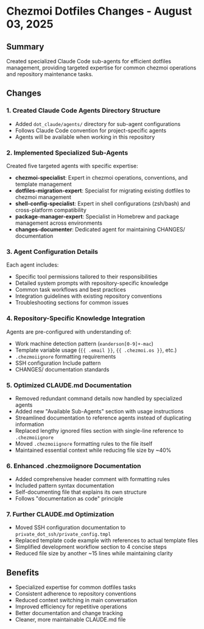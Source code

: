 # Chezmoi Dotfiles Changes - August 03, 2025

## Summary

Created specialized Claude Code sub-agents for efficient dotfiles management, providing targeted expertise for common chezmoi operations and repository maintenance tasks.

## Changes

### 1. Created Claude Code Agents Directory Structure

- Added `dot_claude/agents/` directory for sub-agent configurations
- Follows Claude Code convention for project-specific agents
- Agents will be available when working in this repository

### 2. Implemented Specialized Sub-Agents

Created five targeted agents with specific expertise:

- **chezmoi-specialist**: Expert in chezmoi operations, conventions, and template management
- **dotfiles-migration-expert**: Specialist for migrating existing dotfiles to chezmoi management
- **shell-config-specialist**: Expert in shell configurations (zsh/bash) and cross-platform compatibility
- **package-manager-expert**: Specialist in Homebrew and package management across environments
- **changes-documenter**: Dedicated agent for maintaining CHANGES/ documentation

### 3. Agent Configuration Details

Each agent includes:
- Specific tool permissions tailored to their responsibilities
- Detailed system prompts with repository-specific knowledge
- Common task workflows and best practices
- Integration guidelines with existing repository conventions
- Troubleshooting sections for common issues

### 4. Repository-Specific Knowledge Integration

Agents are pre-configured with understanding of:
- Work machine detection pattern (`eanderson[0-9]+-mac`)
- Template variable usage (`{{ .email }}`, `{{ .chezmoi.os }}`, etc.)
- `.chezmoiignore` formatting requirements
- SSH configuration Include pattern
- CHANGES/ documentation standards

### 5. Optimized CLAUDE.md Documentation

- Removed redundant command details now handled by specialized agents
- Added new "Available Sub-Agents" section with usage instructions
- Streamlined documentation to reference agents instead of duplicating information
- Replaced lengthy ignored files section with single-line reference to `.chezmoiignore`
- Moved `.chezmoiignore` formatting rules to the file itself
- Maintained essential context while reducing file size by ~40%

### 6. Enhanced .chezmoiignore Documentation

- Added comprehensive header comment with formatting rules
- Included pattern syntax documentation
- Self-documenting file that explains its own structure
- Follows "documentation as code" principle

### 7. Further CLAUDE.md Optimization

- Moved SSH configuration documentation to `private_dot_ssh/private_config.tmpl`
- Replaced template code example with references to actual template files
- Simplified development workflow section to 4 concise steps
- Reduced file size by another ~15 lines while maintaining clarity

## Benefits

- Specialized expertise for common dotfiles tasks
- Consistent adherence to repository conventions
- Reduced context switching in main conversation
- Improved efficiency for repetitive operations
- Better documentation and change tracking
- Cleaner, more maintainable CLAUDE.md file